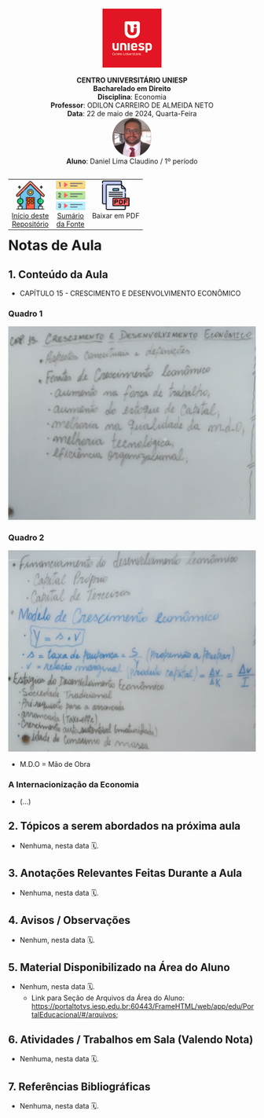<div align="center">

<p align="center"><img height="120" src="../../../figuras/LOGO_UNIESP.png"> </p>
<p align="center"><b>CENTRO UNIVERSITÁRIO UNIESP</b><br>
<b>Bacharelado em Direito</b><br>
<b>Disciplina</b>: Economia</span><br>
<b>Professor</b>: ODILON CARREIRO DE ALMEIDA NETO<br>
<b>Data</b>: 22 de maio de 2024, Quarta-Feira<br>
<img align="center" src="../../../figuras/FOTO_PERFIL_DANIEL_CLAUDINO_2023.png" width="80"><br>
<b>Aluno</b>: Daniel Lima Claudino / 1º período<br>
 </p>
</div>

<table align="right" border="0">
  <tr>
    <td align="center" valign="top">
      <a href="../../../README.md">
        <img src="https://github.com/dnlclaudino/imagens/blob/master/icones/icone-casa2.png?raw=true" heigh="60" width="60"><br>Início deste <br>Repositório
      </a>
    </td>
    <td align="center" valign="top">
      <a href="../README.md">
        <img src="https://github.com/dnlclaudino/imagens/blob/master/icones/icone-sumario.png?raw=true" heigh="60" width="60"><br>Sumário<br>da Fonte
      </a>
    </td>
    <td align="center" valign="top">
        <img src="https://github.com/dnlclaudino/imagens/blob/master/icones-aplicativos/pdf/pdf.png?raw=true" heigh="60" width="60"><br>Baixar em PDF
    </td>
  </tr>
</table><br><br><br><br><br>

# Notas de Aula

## 1. Conteúdo da Aula

- CAPÍTULO 15 - CRESCIMENTO E DESENVOLVIMENTO ECONÔMICO

### Quadro 1

![](../quadro/2024-05-22-quadro-1.png)

### Quadro 2

![](../quadro/2024-05-22-quadro-2.png)

- M.D.O = Mão de Obra

### A Internacionização da Economia

- (...)

## 2. Tópicos a serem abordados na próxima aula

- Nenhuma, nesta data 🗓.

## 3. Anotações Relevantes Feitas Durante a Aula

- Nenhuma, nesta data 🗓.

## 4. Avisos / Observações

- Nenhum, nesta data 🗓.

## 5. Material Disponibilizado na Área do Aluno

- Nenhum, nesta data 🗓.
  - Link para Seção de Arquivos da Área do Aluno: https://portaltotvs.iesp.edu.br:60443/FrameHTML/web/app/edu/PortalEducacional/#/arquivos;

## 6. Atividades / Trabalhos em Sala (Valendo Nota)

- Nenhuma, nesta data 🗓.

## 7. Referências Bibliográficas

- Nenhuma, nesta data 🗓.
